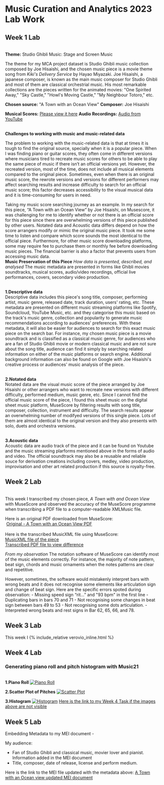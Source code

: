   # Music Curation and Analytics 2023 Lab Work
## Week 1 Lab
\
**Theme:** Studio Ghibli Music: Stage and Screen Music

The theme for my MCA project dataset is Studio Ghibli music collection composed by Joe Hisaishi, and the chosen music piece is a movie theme song from *Kiki's Delivery Service* by Hayao Miyazaki. Joe Hisaishi, a japanese composer, is known as the main music composer for Studio Ghibli and most of them are classical orchestrial music. His most remarkable collections are the pieces written for the animated movies: "One Spirited Away," "Sky Castle," "Howl's Moving Castle," "My Neighbour Totoro," etc. 


**Chosen source:** "A Town with an Ocean View"
**Composer:** Joe Hisaishi

**Musical Scores:** [Please view it here](https://github.com/siusei/MCA-2023/blob/master/data/OG_A_Town_with_an_Ocean_view.pdf)
**Audio Recordings:** [Audio from YouTube](https://www.youtube.com/watch?v=XavziZ-C6qY)

\
**Challenges to working with music and music-related data**

The problem to working with the music-related data is that at times it is tough to find the original source, specially when it is a popular piece. When I was finding piano or guitar scores, they often come in different versions where musicians tired to recreate music scores for others to be able to play the same piece of music if there isn’t an official versions yet. However, the recreated version, most of the time, does not include all musical elements compared to the original piece. Sometimes, even when there is an original music score, the rewrote versions and versions for different performers may affect searching results and increase difficulty to search for an official music score; this factor decreases accessibility to the visual musical data and it is time-consuming for users in need.

Taking my music score searching journey as an example. In my search for this piece, “A Town with an Ocean View” by Joe Hisaishi, on Musescore, it was challenging for me to identify whether or not there is an official score for this piece since there are overwhelming versions of this piece published by other users. Notated data and Acoustic data differs depend on how the score arrangers modify or mimic the original music piece. It took me some time to listen and compare which score sounds the most identical to the official piece. Furthermore, for other music score downloading platforms, some may require fee to purchase them or monthly fee before downloading music pieces. The financial barrier is also a factor that prevents users from accessing music data.
\
**Music Preservation of this Piece** 
*How data is presented, described, and analysed*
The music metadata are presented in forms like Ghibli movies soundtracks, musical scores, audio/video recordings, official live performances, covers, secondary video production. 

\
**1.Descriptive data**
\
Descriptive data includes this piece's song title, composer, performing artist, music genre, released date, track duration, users' rating, etc. These metadata are presented on different music streaming platforms like Spotify, Soundcloud, YouTube Music, etc. and they categorise this music based on the track's music genre, collection and popularity to generate music recommendations according to audiences' preferences. With these metadata, it will also be easier for audiences to search for this exact music piece on the search bar. For instance, my chosen music piece is a movie soundtrack and is classified as a classical music genre, for audiences who are a fan of Studio Ghibli movie or modern classical music and are not sure about the song title, audience can find it simply by searching related information on either of the music platforms or search engine. Additional background information can also be found on Google with Joe Hisaishi's creative process or audiences' music analysis of the piece.

\
**2.Notated data**
\
Notated data are the visual music score of the piece arranged by Joe Hisaishi or other arrangers who want to recreate new versions with different difficulty, performed medium, music genre, etc. Since I cannot find the official music score of the piece, I found this sheet music on the digital sheet music platform, MuseScore by filtering results with song title, composer, collection, instrument and difficulty. The search results appear an overwhelming number of modifyed versions of this single piece. Lots of them are almost identical to the original version and they also presents with solo, duets and orchestra versions.

\
**3.Acoustic data**
\
Acoustic data are audio track of the piece and it can be found on Youtube and the music streaming plarforms mentioned above in the forms of audio and video. The official soundtrack may also be a reusable and reliable souce for derivation creations including covers, medley, video production, improvisation and other art related production if this source is royalty-free.


## Week 2 Lab
\
This week I transcribed my chosen piece, *A Town with and Ocean View* with MuseScore and observed the accuracy of the MuseScore programme when transcribing a PDF file to a computer-readable XMLMusic file. 

Here is an original PDF downloaded from MuseScore:
\
<a href="data/OG_A_Town_with_an_Ocean_view.pdf" class="image fit"><img src="/data/OG_A_Town_with_an_Ocean_view.pdf" alt="" type="application/pdf"></a>
[Original - A Town with an Ocean View PDF](https://github.com/siusei/MCA-2023/blob/master/data/OG_A_Town_with_an_Ocean_view.pdf)
\
\
Here is the transcribed MusicXML file using MuseScore:
\
[MusicXML file of the piece](https://github.com/siusei/MCA-2023/blob/master/data/A_Town_with_an_Ocean_View_Transcribed_my.musicxml)
\
[Transcribed PDF file to view difference](https://github.com/siusei/MCA-2023/blob/master/data/PDF_A_Town_with_an_Ocean_View_Transcribed.pdf)
<a href="data/PDF_A_Town_with_an_Ocean_View_Transcribed.pdf" class="image fit"><img src="/data/PDF_A_Town_with_an_Ocean_View_Transcribed.pdf" alt="" type="application/pdf"></a>

*From my observation*
The notation software of MuseScore can identify most of the music elements correctly. For instance, the majority of note pattern, beat sign, chords and music ornaments when the notes patterns are clear and repetitive.

However, sometimes, the software would mistakenly interpret bars with wrong beats and it does not recognise some elements like articulation sign and change of beat sign. 
Here are the specific errors spoted during observation:
    - Missing speed sign “rit…” and "93 bpm" in the first line
    - Duplicating bars in bars 70 and 71
    - Not recognising some changes in beat sign between bars 49 to 53
    - Not recognising some dots articulation.
    - Interpreted wrong beats and rest signs in Bar 62, 65, 66, and 78. 


## Week 3 Lab
This week I 
{% include_relative verovio_inline.html %}

## Week 4 Lab

### Generating piano roll and pitch histogram with Music21
\
**1.Piano Roll**
<a href="/data/Piano_roll.png" class="image fit"><img src="data/Piano_roll.png" alt="Piano Roll" type="application/png"></a>

**2.Scatter Plot of Pitches**
<a href="/data/Scatter_plot.png" class="image fit"><img src="data/Scatter_plot.png" alt="Scatter Plot" type="application/png"></a>

**3.Histogram**
<a href="/data/Histogram.png" class="image fit"><img src="data/Histogram.png" alt="Histogram" type="application/png"></a>
[Here is the link to my Week 4 Task if the images above are not visible](https://github.com/siusei/MCA-2023/tree/master#week-4-lab)


## Week 5 Lab
Embedding Metadata to my MEI document -

My audience:
- Fan of Studio Ghibli and classical music, movier lover and pianist.
Information added in the MEI document
- Title, composer, date of release, license and perform medium.

Here is the link to the MEI file updated with the metadata above:
<a href="/data/TWAOV_Meta.mei">A Town with an Ocean view updated MEI document</a>

